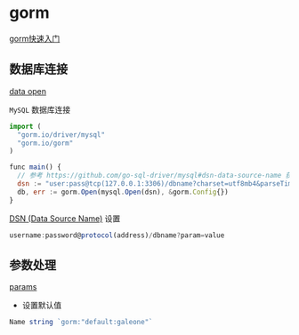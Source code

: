 # gorm

[gorm快速入门](https://gorm.io/zh_CN/docs/index.html#%E5%BF%AB%E9%80%9F%E5%85%A5%E9%97%A8)

## 数据库连接

[data open](https://gorm.io/zh_CN/docs/connecting_to_the_database.html)

`MySQL` 数据库连接

```javascript
import (
  "gorm.io/driver/mysql"
  "gorm.io/gorm"
)

func main() {
  // 参考 https://github.com/go-sql-driver/mysql#dsn-data-source-name 获取详情
  dsn := "user:pass@tcp(127.0.0.1:3306)/dbname?charset=utf8mb4&parseTime=True&loc=Local"
  db, err := gorm.Open(mysql.Open(dsn), &gorm.Config{})
}
```

[DSN (Data Source Name)](https://github.com/go-sql-driver/mysql#dsn-data-source-name) 设置

```javascript
username:password@protocol(address)/dbname?param=value
```

## 参数处理

[params](http://www.codebaoku.com/gin/gin-parameter.html)


- 设置默认值

```javascript
Name string `gorm:"default:galeone"`
```
